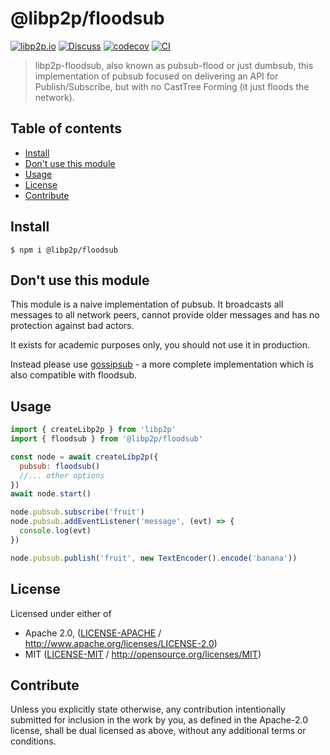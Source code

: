 # @libp2p/floodsub <!-- omit in toc -->

[![libp2p.io](https://img.shields.io/badge/project-libp2p-yellow.svg?style=flat-square)](http://libp2p.io/)
[![Discuss](https://img.shields.io/discourse/https/discuss.libp2p.io/posts.svg?style=flat-square)](https://discuss.libp2p.io)
[![codecov](https://img.shields.io/codecov/c/github/libp2p/js-libp2p-floodsub.svg?style=flat-square)](https://codecov.io/gh/libp2p/js-libp2p-floodsub)
[![CI](https://img.shields.io/github/workflow/status/libp2p/js-libp2p-floodsub/test%20&%20maybe%20release/master?style=flat-square)](https://github.com/libp2p/js-libp2p-floodsub/actions/workflows/js-test-and-release.yml)

> libp2p-floodsub, also known as pubsub-flood or just dumbsub, this implementation of pubsub focused on delivering an API for Publish/Subscribe, but with no CastTree Forming (it just floods the network).

## Table of contents <!-- omit in toc -->

- [Install](#install)
- [Don't use this module](#dont-use-this-module)
- [Usage](#usage)
- [License](#license)
- [Contribute](#contribute)

## Install

```console
$ npm i @libp2p/floodsub
```

## Don't use this module

This module is a naive implementation of pubsub. It broadcasts all messages to all network peers, cannot provide older messages and has no protection against bad actors.

It exists for academic purposes only, you should not use it in production.

Instead please use [gossipsub](https://www.npmjs.com/package/@chainsafe/libp2p-gossipsub) - a more complete implementation which is also compatible with floodsub.

## Usage

```JavaScript
import { createLibp2p } from 'libp2p'
import { floodsub } from '@libp2p/floodsub'

const node = await createLibp2p({
  pubsub: floodsub()
  //... other options
})
await node.start()

node.pubsub.subscribe('fruit')
node.pubsub.addEventListener('message', (evt) => {
  console.log(evt)
})

node.pubsub.publish('fruit', new TextEncoder().encode('banana'))
```

## License

Licensed under either of

- Apache 2.0, ([LICENSE-APACHE](LICENSE-APACHE) / <http://www.apache.org/licenses/LICENSE-2.0>)
- MIT ([LICENSE-MIT](LICENSE-MIT) / <http://opensource.org/licenses/MIT>)

## Contribute

Unless you explicitly state otherwise, any contribution intentionally submitted for inclusion in the work by you, as defined in the Apache-2.0 license, shall be dual licensed as above, without any additional terms or conditions.
